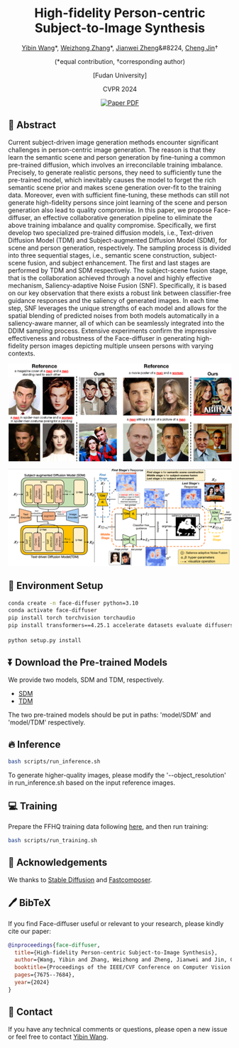 <div align="center">
<h1>High-fidelity Person-centric Subject-to-Image Synthesis</h1>


[Yibin Wang](https://codegoat24.github.io)\*, [Weizhong Zhang](https://weizhonz.github.io/)\*, [Jianwei Zheng](https://zhengjianwei2.github.io/)&#8224, [Cheng Jin](https://cjinfdu.github.io/)&#8224; 

(*equal contribution, &#8224;corresponding author)

[Fudan University]

CVPR 2024

<a href="https://arxiv.org/pdf/2311.10329.pdf">
<img src='https://img.shields.io/badge/arxiv-Facediffuser-blue' alt='Paper PDF'></a>

</div>

## 📖 Abstract

Current subject-driven image generation methods encounter significant challenges in person-centric image generation. The reason is that they learn the semantic scene and person generation by fine-tuning a common pre-trained diffusion, which involves an irreconcilable training imbalance. Precisely,  to generate realistic persons, they need to sufficiently tune the pre-trained model, which inevitably causes the model to forget the rich semantic scene prior and makes scene generation over-fit to the training data. 
Moreover, even with sufficient fine-tuning, these methods can still not generate high-fidelity persons since joint learning of the scene and person generation also lead to quality compromise. In this paper, we propose  Face-diffuser, an effective collaborative generation pipeline to eliminate the above training imbalance and quality compromise. Specifically, we first develop two specialized pre-trained diffusion models, i.e., Text-driven Diffusion Model (TDM) and Subject-augmented Diffusion Model (SDM), for scene and person generation, respectively. The sampling process is divided into three sequential stages, i.e., semantic scene construction, subject-scene fusion, and subject enhancement. The first and last stages are performed by TDM and SDM respectively. The subject-scene fusion stage, that is the collaboration achieved through a novel and highly effective mechanism, Saliency-adaptive Noise Fusion (SNF). Specifically, it is based on our key observation that there exists a robust link between classifier-free guidance responses and the saliency of generated images. In each time step, SNF leverages the unique strengths of each model and allows for the spatial blending of predicted noises from both models automatically in a saliency-aware manner, all of which can be seamlessly integrated into the DDIM sampling process. Extensive experiments confirm the impressive effectiveness and robustness of the Face-diffuser in generating high-fidelity person images depicting multiple unseen persons with varying contexts.

 ![multi-subject](figures/display.png)

![framework](figures/framework.png)


## 🔧 Environment Setup

```bash
conda create -n face-diffuser python=3.10
conda activate face-diffuser
pip install torch torchvision torchaudio
pip install transformers==4.25.1 accelerate datasets evaluate diffusers==0.16.1 xformers triton scipy clip gradio

python setup.py install
```

## ⏬ Download the Pre-trained Models

We provide two models, SDM and TDM, respectively.
* [SDM](https://huggingface.co/CodeGoat24/Face-diffuser/tree/main/SDM)
* [TDM](https://huggingface.co/CodeGoat24/Face-diffuser/tree/main/TDM)

The two pre-trained models should be put in paths: 'model/SDM' and 'model/TDM' respectively.

## 🔥 Inference
```bash
bash scripts/run_inference.sh
```
To generate higher-quality images, please modify the '--object_resolution' in run_inference.sh based on the input reference images.

## 💻 Training
Prepare the FFHQ training data following [here](https://github.com/mit-han-lab/fastcomposer), and then run training:
```bash
bash scripts/run_training.sh
```



## 🙏 Acknowledgements

We thanks to [Stable Diffusion](https://github.com/CompVis/stable-diffusion) and [Fastcomposer](https://github.com/mit-han-lab/fastcomposer).


## 🖊️ BibTeX

If you find Face-diffuser useful or relevant to your research, please kindly cite our paper:

```bibtex
@inproceedings{face-diffuser,
  title={High-fidelity Person-centric Subject-to-Image Synthesis},
  author={Wang, Yibin and Zhang, Weizhong and Zheng, Jianwei and Jin, Cheng},
  booktitle={Proceedings of the IEEE/CVF Conference on Computer Vision and Pattern Recognition},
  pages={7675--7684},
  year={2024}
}
```

## 📧 Contact

If you have any technical comments or questions, please open a new issue or feel free to contact [Yibin Wang](https://codegoat24.github.io).
